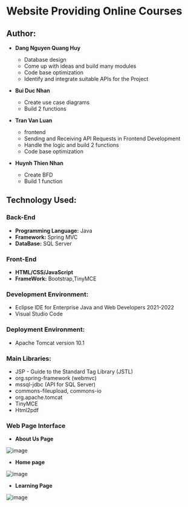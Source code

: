 # Website Providing Online Courses

## Author:

- **Dang Nguyen Quang Huy**
  - Database design
  - Come up with ideas and build many modules
  - Code base optimization
  - Identify and integrate suitable APIs for the Project


- **Bui Duc Nhan**
  - Create use case diagrams
  - Build 2 functions

- **Tran Van Luan**
  - frontend
  - Sending and Receiving API Requests in Frontend Development
  - Handle the logic and build 2 functions
  - Code base optimization

- **Huynh Thien Nhan**
  - Create BFD
  - Build 1 function


## Technology Used:

### Back-End
- **Programming Language:** Java
- **Framework:** Spring MVC
- **DataBase:** SQL Server
### Front-End
- **HTML/CSS/JavaScript**
- **FrameWork:** Bootstrap,TinyMCE
### Development Environment:

- Eclipse IDE for Enterprise Java and Web Developers 2021-2022
- Visual Studio Code

### Deployment Environment:

- Apache Tomcat version 10.1

### Main Libraries:

- JSP - Guide to the Standard Tag Library (JSTL)
- org.spring-framework (webmvc)
- mssql-jdbc (API for SQL Server)
- commons-fileupload, commons-io
- org.apache.tomcat
- TinyMCE
- Html2pdf
### Web Page Interface
- **About Us Page**
  
![image](https://github.com/ZeusCoderBE/website-providing-online-courses/assets/117000361/353e8aea-b68c-4961-9dd7-9645f60d0ab3)
- **Home page**
  
![image](https://github.com/ZeusCoderBE/website-providing-online-courses/assets/117000361/69588030-ea81-442b-ab91-f86de39272f7)
- **Learning Page**
  
![image](https://github.com/ZeusCoderBE/website-providing-online-courses/assets/117000361/627942ed-74fe-40b9-a2f4-a48a6ff36147)





